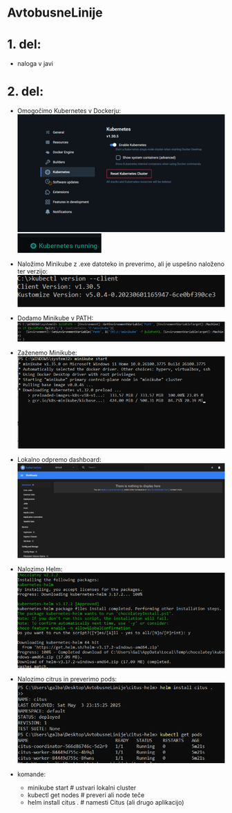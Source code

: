 # AvtobusneLinije
# 1. del:
 - naloga v javi

# 2. del: 
- Omogočimo Kubernetes v Dockerju:  
  ![Omogočimo Kubernetes v Dockerju](images/image.png)  
  ![.](images/image2.png)

- Naložimo Minikube z .exe datoteko in preverimo, ali je uspešno naloženo ter verzijo:  
  ![Naložimo Minikube](images/image3.png)

- Dodamo Minikube v PATH:  
  ![Dodamo Minikube v PATH](images/image4.png)

- Zaženemo Minikube:  
  ![Zaženemo Minikube](images/image5.png)

- Lokalno odpremo dashboard:  
  ![Lokalno odpremo dashboard](images/image6.png)

- Nalozimo Helm:  
  ![alt text](images/image9.png)

- Nalozimo citrus in preverimo pods:  
  ![alt text](images/image8.png)


- komande:  
    - minikube start         # ustvari lokalni cluster
    - kubectl get nodes      # preveri ali node teče
    - helm install citus .   # namesti Citus (ali drugo aplikacijo)
